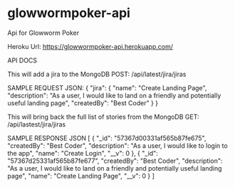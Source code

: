 # glowwormpoker-api

Api for Glowworm Poker

Heroku Url: https://glowwormpoker-api.herokuapp.com/

API DOCS

This will add a jira to the MongoDB
POST: /api/latest/jira/jiras

SAMPLE REQUEST JSON:
{
    "jira": {
        "name": "Create Landing Page",
        "description": "As a user, I would like to land on a friendly and potentially useful landing page",
        "createdBy": "Best Coder"
    }
}

This will bring back the full list of stories from the MongoDB
GET: /api/lastest/jira/jiras

SAMPLE RESPONSE JSON
[
  {
    "_id": "57367d00331af565b87fe675",
    "createdBy": "Best Coder",
    "description": "As a user, I would like to login to the app",
    "name": "Create Login",
    "__v": 0
  },
  {
    "_id": "57367d25331af565b87fe677",
    "createdBy": "Best Coder",
    "description": "As a user, I would like to land on a friendly and potentially useful landing page",
    "name": "Create Landing Page",
    "__v": 0
  }
]